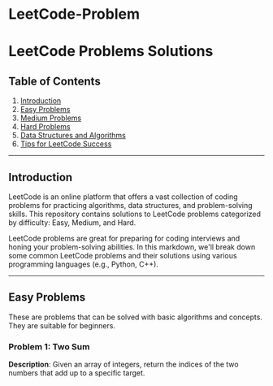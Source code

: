 # LeetCode-Problem
# LeetCode Problems Solutions

## Table of Contents
1. [Introduction](#introduction)
2. [Easy Problems](#easy-problems)
3. [Medium Problems](#medium-problems)
4. [Hard Problems](#hard-problems)
5. [Data Structures and Algorithms](#data-structures-and-algorithms)
6. [Tips for LeetCode Success](#tips-for-leetcode-success)

---

## Introduction

LeetCode is an online platform that offers a vast collection of coding problems for practicing algorithms, data structures, and problem-solving skills. This repository contains solutions to LeetCode problems categorized by difficulty: Easy, Medium, and Hard.

LeetCode problems are great for preparing for coding interviews and honing your problem-solving abilities. In this markdown, we'll break down some common LeetCode problems and their solutions using various programming languages (e.g., Python, C++).

---

## Easy Problems

These are problems that can be solved with basic algorithms and concepts. They are suitable for beginners.

### Problem 1: **Two Sum**

**Description**: Given an array of integers, return the indices of the two numbers that add up to a specific target.

```cpp
